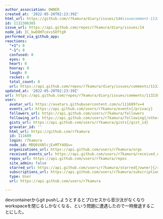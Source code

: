 ```yaml
---
author_association: OWNER
created_at: '2022-05-20T02:23:39Z'
html_url: https://github.com/r7kamura/diary/issues/14#issuecomment-1132386365
id: 1132386365
issue_url: https://api.github.com/repos/r7kamura/diary/issues/14
node_id: IC_kwDOHTcevs5Dftg9
performed_via_github_app: 
reactions:
  "+1": 0
  "-1": 0
  confused: 0
  eyes: 0
  heart: 0
  hooray: 0
  laugh: 0
  rocket: 0
  total_count: 0
  url: https://api.github.com/repos/r7kamura/diary/issues/comments/1132386365/reactions
updated_at: '2022-05-20T02:23:39Z'
url: https://api.github.com/repos/r7kamura/diary/issues/comments/1132386365
user:
  avatar_url: https://avatars.githubusercontent.com/u/111689?v=4
  events_url: https://api.github.com/users/r7kamura/events{/privacy}
  followers_url: https://api.github.com/users/r7kamura/followers
  following_url: https://api.github.com/users/r7kamura/following{/other_user}
  gists_url: https://api.github.com/users/r7kamura/gists{/gist_id}
  gravatar_id: ''
  html_url: https://github.com/r7kamura
  id: 111689
  login: r7kamura
  node_id: MDQ6VXNlcjExMTY4OQ==
  organizations_url: https://api.github.com/users/r7kamura/orgs
  received_events_url: https://api.github.com/users/r7kamura/received_events
  repos_url: https://api.github.com/users/r7kamura/repos
  site_admin: false
  starred_url: https://api.github.com/users/r7kamura/starred{/owner}{/repo}
  subscriptions_url: https://api.github.com/users/r7kamura/subscriptions
  type: User
  url: https://api.github.com/users/r7kamura

---
```

devcontainerからgit pushしようとするとプロセスから音沙汰がなくなりworkspaceを閉じるしかなくなる、という問題に遭遇したので一時撤退することにした。